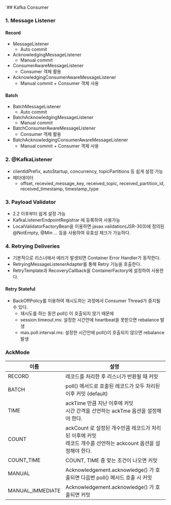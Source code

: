 `## Kafka Consumer

### 1. Message Listener
#### Record
- MessageListener
  - Auto commit
- AcknowledgingMessageListener
  - Manual commit
- ConsumerAwareMessageListener
  - Consumer 객체 활용
- AcknowledgingConsumerAwareMessageListener
  - Manual commit + Consumer 객체 사용
#### Batch
- BatchMessageListener
    - Auto commit
- BatchAcknowledgingMessageListener
    - Manual commit
- BatchConsumerAwareMessageListener
    - Consumer 객체 활용
- BatchAcknowledgingConsumerAwareMessageListener
    - Manual commit + Consumer 객체 사용
### 2. @KafkaListener
- clientIdPrefix, autoStartup, concurrency, topicPartitions 등 쉽게 설정 가능
- 메타데이터
  - offset, recevied_message_key, received_topic, received_partition_id, received_timestamp, timestamp_type
### 3. Payload Validator
- 2.2 이후부터 쉽게 설정 가능
- KafkaListenerEndpointRegistrar 에 등록하여 사용가능
- LocalValidatorFactoryBean을 이용하면 javax.validation(JSR-303)에 정의된 @NotEmpty, @Min ... 등을 사용하여 유효성 체크가 가능하다.
### 4.  Retrying Deliveries
- 기본적으로 리스너에서 에러가 발생되면 Container Error Handler가 동작한다.
- RetryingMessageListenerAdapter를 통해 Retry 기능을 호출한다.
- RetryTemplate과 RecoveryCallback을 ContainerFactory에 설정하여 사용한다.
#### Retry Stateful
- BackOffPolicy를 이용하여 재시도하는 과정에서 Consumer Thread가 중지될 수 있다.
  - 재시도를 하는 동안 poll() 이 호출되지 않기 때문에
  - session.timeout.ms: 설정한 시간안에 heartbeat을 못받으면 rebalance 발생
  - max.poll.interval.ms: 설정한 시간안에 poll()이 호출되지 않으면 rebalance 발생

### AckMode
| 이름             | 설명                                                         |
| ---------------- | ------------------------------------------------------------ |
| RECORD           | 레코드를 처리한 후 리스너가 반환될 때 커밋                   |
| BATCH            | poll() 메서드로 호출된 레코드가 모두 처리된 이후 커밋 (default) |
| TIME             | ackTime 만큼 지난 이후에 커밋<br />시간 간격을 선언하는 ackTme 옵션을 설정해야 한다. |
| COUNT            | ackCount 로 설정된 개수만큼 레코드가 처리된 이후에 커밋<br />레코드 개수를 선언하는 ackcount 옵션을 설정해야 한다. |
| COUNT_TIME       | COUNT, TIME 중 맞는 조건이 나오면 커밋                       |
| MANUAL           | Acknowledgement.acknowledge() 가 호출되면 다음번 poll() 메서드 호출 시 커밋 |
| MANUAL_IMMEDIATE | Acknowledgement.acknowledge() 가 호출되면 커밋               |

